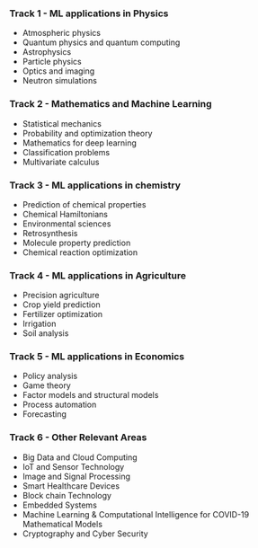 
### Track 1 - ML applications in Physics
* Atmospheric physics
* Quantum physics and quantum computing
* Astrophysics
* Particle physics
* Optics and imaging
* Neutron simulations

### Track 2 - Mathematics and Machine Learning
* Statistical mechanics
* Probability and optimization theory
* Mathematics for deep learning
* Classification problems
* Multivariate calculus

### Track 3 - ML applications in chemistry
* Prediction of chemical properties
* Chemical Hamiltonians
* Environmental sciences
* Retrosynthesis
* Molecule property prediction
* Chemical reaction optimization

### Track 4 - ML applications in Agriculture
* Precision agriculture
* Crop yield prediction
* Fertilizer optimization
* Irrigation
* Soil analysis

### Track 5 - ML applications in Economics
* Policy analysis
* Game theory
* Factor models and structural models
* Process automation
* Forecasting

### Track 6 - Other Relevant Areas
* Big Data and Cloud Computing
* IoT and Sensor Technology
* Image and Signal Processing
* Smart Healthcare Devices
* Block chain Technology
* Embedded Systems
* Machine Learning & Computational Intelligence for COVID-19 Mathematical Models
* Cryptography and Cyber Security